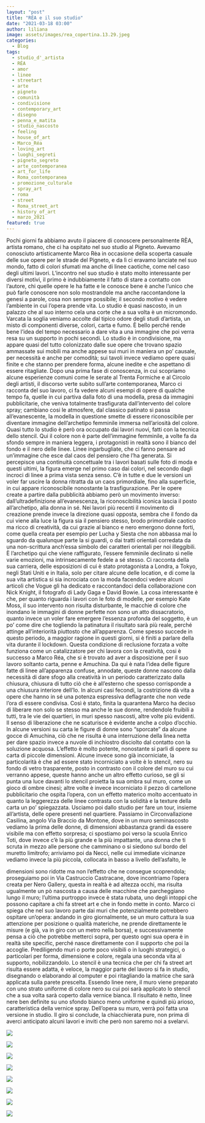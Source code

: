 ```yaml
---
layout: "post"
title: "RÈA e il suo studio"
date: "2021-03-18 03:00"
author: liliana
image: assets/images/rea_copertina.13.29.jpeg
categories:
  - Blog
tags:
  - studio_d'_artista
  - RÉA
  - amor
  - linee
  - streetart
  - arte
  - pigneto
  - comunità
  - condivisione
  - contemporary_art
  - disegno
  - penna_e_matita
  - studio_nascosto
  - feeling
  - house_of_art
  - Marco_Réa
  - loving_art
  - luoghi_segreti
  - pigneto_segreto
  - arte_contemporanea
  - art_for_life
  - Roma_contemporanea
  - promozione_culturale
  - spray_art
  - roma
  - street
  - Roma_street_art
  - history_of_art
  - marzo_2021
featured: true
---
```

Pochi giorni fa abbiamo avuto il piacere di conoscere personalmente RÈA, artista romano, che ci ha ospitato nel suo studio al Pigneto. Avevamo conosciuto artisticamente Marco Rèa in occasione della scoperta casuale delle sue opere per le strade del Pigneto, e da lì ci eravamo lanciate nel suo mondo, fatto di colori sfumati ma anche di linee caotiche, come nel caso degli ultimi lavori. L’incontro nel suo studio è stato molto interessante per diversi motivi, il primo è indubbiamente il fatto di stare a contatto con l’autore, chi quelle opere le ha fatte e le conosce bene è anche l’unico che può farle conoscere non solo mostrandole ma anche raccontandone la genesi a parole, cosa non sempre possibile; il secondo motivo è vedere l’ambiente in cui l’opera prende vita. Lo studio è quasi nascosto, in un palazzo che al suo interno cela una corte che a sua volta è un micromondo. Varcata la soglia veniamo accolte dal tipico odore degli studi d’artista, un misto di componenti diverse, colori, carta e fumo. È bello perché rende bene l’idea del tempo necessario a dare vita a una immagine che poi verra resa su un supporto in pochi secondi. Lo studio è in condivisione, ma appare quasi del tutto colonizzato dalle sue opere che trovano spazio ammassate sui mobili ma anche appese sui muri in maniera un po’ causale, per necessità e anche per comodità; sui tavoli invece vediamo opere quasi finite e che stanno per prendere forma, alcune inedite e che aspettano di essere ritagliate. Dopo una prima fase di conoscenza, in cui scopriamo alcune esperienze comuni come le serate al Trenta Formiche e al Circolo degli artisti, il discorso verte subito sull’arte contemporanea, Marco ci racconta del suo lavoro, ci fa vedere alcuni esempi di opere di qualche tempo fa, quelle in cui partiva dalla foto di una modella, presa da immagini pubblicitarie, che veniva totalmente trasfigurata dall’intervento del colore spray; cambiano cosi le atmosfere, dal classico patinato si passa all’evanescente, la modella in questione smette di essere riconoscibile per diventare immagine dell’archetipo femminile immersa nell’ariosità del colore. Quasi tutto lo studio è però ora occupato dai lavori nuovi, fatti con la tecnica dello stencil. Qui il colore non è parte dell’immagine femminile, a volte fa da sfondo sempre in maniera leggera, i protagonisti in realtà sono il bianco del fondo e il nero delle linee. Linee ingarbugliate, che ci fanno pensare ad un’immagine che esce dal caos del pensiero che l’ha generata. Si percepisce una continuità concettuale tra i lavori basati sulle foto di moda e questi ultimi, la figura emerge nel primo caso dai colori, nel secondo dagli incroci di linee a prima vista senza senso. C’è in tutte e due le versioni un voler far uscire la donna ritratta da un caos primordiale, fino alla superficie, in cui appare riconoscibile nonostante la trasfigurazione. Per le opere create a partire dalla pubblicità abbiamo però un movimento inverso: dall’ultradefinizione all’evanescenza, la riconoscibilità iconica lascia il posto all’archetipo, alla donna in sé. Nei lavori più recenti il movimento di creazione prende invece la direzione quasi opposta, sembra che il fondo da cui viene alla luce la figura sia il pensiero stesso, brodo primordiale caotico ma ricco di creatività, da cui grazie al bianco e nero emergono donne forti, come quella creata per esempio per Lucha y Siesta che non abbassa mai lo sguardo da qualunque parte la si guardi, o dai tratti orientali corredata da una non-scrittura anch’essa simbolo dei caratteri orientali per noi illeggibili.
 È l’archetipo qui che viene raffigurato, l’essere femminile declinato sì nelle varie emozioni, ma intrinsecamente fedele a sé stesso.
Ci racconta della sua carriera, delle esposizioni di cui è stato protagonista a Londra, a Tokyo, negli Stati Uniti e in Italia, solo per citare alcune delle location, e di come la sua vita artistica si sia incrociata con la moda facendoci vedere alcuni articoli che Vogue gli ha dedicato e raccontandoci della collaborazione con Nick Knight, il fotografo di Lady Gaga e David Bowie. La cosa interessante è che, per quanto riguarda i lavori con le foto di modelle, per esempio Kate Moss, il suo intervento non risulta disturbante, le macchie di colore che inondano le immagini di donne perfette non sono un atto dissacratorio, quanto invece un voler fare emergere l’essenza profonda del soggetto, è un po’ come dire che togliendo la patinatura il risultato sarà più reale, perché attinge all’interiorità piuttosto che all’apparenza.
Come spesso succede in questo periodo, a maggior ragione in questi giorni, si è finiti a parlare della vita durante il lockdown. Questa condizione di reclusione forzata a volte funziona come un catalizzatore per chi lavora con la creatività, cosi è successo a Marco Réa, che si è trovato ad aver a disposizione per il suo lavoro soltanto carta, penne e Amuchina. Da qui è nata l’idea delle figure fatte di linee all’apparenza confuse, annodate, queste donne nascono dalla necessità di dare sfogo alla creatività in un periodo caratterizzato dalla chiusura, chiusura di tutto ciò che è all’esterno che spesso corrisponde a una chiusura interiore dell’Io. In alcuni casi fecondi, la costrizione dà vita a opere che hanno in sé una potenza espressiva deflagrante che non vede l’ora di essere condivisa. Così è stato, finita la quarantena Marco ha deciso di liberare non solo se stesso ma anche le sue donne, rendendole fruibili a tutti, tra le vie dei quartieri, in muri spesso nascosti, altre volte più evidenti. Il senso di liberazione che ne scaturisce è evidente anche a colpo d’occhio. In alcune versioni su carta le figure di donne sono “sporcate” da alcune gocce di Amuchina, ciò che ne risulta è una interruzione della linea netta per dare spazio invece a nuvole di inchiostro disciolto dal contatto con la soluzione acquosa. L’effetto è molto potente, nonostante si parli di opere su carta di piccole dimensioni.
Alcune invece sono già incorniciate, la particolarità è che ad essere stato incorniciato a volte è lo stencil, nero su fondo di vetro trasparente, posto in contrasto con il colore del muro su cui verranno appese, queste hanno anche un altro effetto curioso, se gli si punta una luce davanti lo stencil proietta la sua ombra sul muro, come un gioco di ombre cinesi; altre volte è invece incorniciato il pezzo di cartellone pubblicitario che ospita l’opera, con un effetto materico molto accentuato in quanto la leggerezza delle linee contrasta con la solidità e la texture della carta un po’ spiegazzata.
Usciamo poi dallo studio per fare un tour, insieme all’artista, delle opere presenti nel quartiere. Passiamo in Circonvallazione Casilina, angolo Via Braccio da Montone, dove in un muro seminascosto vediamo la prima delle donne, di dimensioni abbastanza grandi da essere visibile ma con effetto sorpresa; ci spostiamo poi verso la scuola Enrico Toti, dove invece c’è la più grande e la più impattante, una donna che ti scruta in mezzo alle persone che camminano o si siedono sul bordo del muretto limitrofo; arriviamo poi da Necci, nelle cui immediate vicinanze vediamo invece la più piccola, collocata in basso a livello dell’asfalto, le

dimensioni sono ridotte ma non l’effetto che ne consegue scoprendola; proseguiamo poi in Via Castruccio Castracane, dove incontriamo l’opera creata per Nero Gallery, questa in realtà è ad altezza occhi, ma risulta ugualmente un pò nascosta a causa delle macchine che parcheggiano lungo il muro; l’ultima purtroppo invece è stata rubata, uno degli intoppi che possono capitare a chi fa street art e che in fondo mette in conto. Marco ci spiega che nel suo lavoro parte dai muri che potenzialmente potrebbero ospitare un’opera: andando in giro giornalmente, se un muro cattura la sua attenzione per posizione o qualità materiche, ne prende direttamente le misure (e già, va in giro con un metro nella borsa), e successivamente pensa a ciò che potrebbe metterci sopra, per questo ogni sua opera è in realtà site specific, perché nasce direttamente con il supporto che poi la accoglie. Prediligendo muri o porte poco visibili o in luoghi strategici, o particolari per forma, dimensione e colore, regala una seconda vita al supporto, nobilizzandolo. Lo stencil è una tecnica che per chi fa street art risulta essere adatta, è veloce, la maggior parte del lavoro si fa in studio, disegnando o elaborando al computer e poi ritagliando la matrice che sarà applicata sulla parete prescelta. Essendo linee nere, il muro viene preparato con uno strato uniforme di colore nero su cui poi sarà applicato lo stencil che a sua volta sarà coperto dalla vernice bianca. Il risultato è netto, linee nere ben definite su uno sfondo bianco meno uniforme e quindi più arioso, caratteristica della vernice spray. Dell’opera su muro, verrà poi fatta una versione in studio.
Il giro si conclude, la chiacchierata pure, non prima di averci anticipato alcuni lavori e inviti che però non saremo noi a svelarvi.






![](/assets/images/rea1.13.04.jpeg)

![](/assets/images/rea2.13.00.jpeg)

![](/assets/images/rea3.13.19.jpeg)

![](/assets/images/rea4.12.56.jpeg)

![](/assets/images/rea5.12.49.jpeg)

![](/assets/images/rea6.13.24.jpeg)

![](/assets/images/rea7.13.14.jpeg)

![](/assets/images/rea8.13.09.jpeg)

